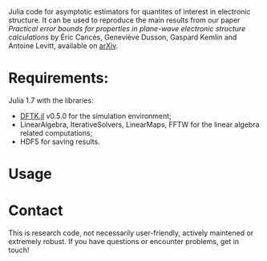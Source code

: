 Julia code for asymptotic estimators for quantites of interest in electronic
structure. It can be used to reproduce the main results from our paper
_Practical error bounds for properties in plane-wave electronic structure
calculations_ by Éric Cancès, Geneviève Dusson, Gaspard Kemlin and Antoine
Levitt, available on [arXiv](https://arxiv.org/abs/2111.01470).

# Requirements:
Julia 1.7 with the libraries:
- [DFTK.jl](https://dftk.org) v0.5.0 for the simulation environment;
- LinearAlgebra, IterativeSolvers, LinearMaps, FFTW for the linear algebra
  related computations;
- HDF5 for saving results.

# Usage



# Contact
This is research code, not necessarily user-friendly, actively maintened or extremely robust.
If you have questions or encounter problems, get in touch!


